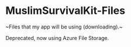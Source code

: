 # MuslimSurvivalKit-Files
~Files that my app will be using (downloading).~

Deprecated, now using Azure File Storage.
